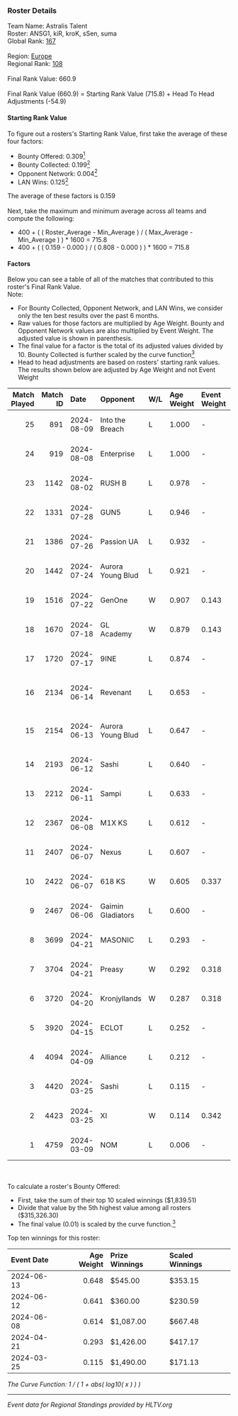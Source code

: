 ### Roster Details<br />
Team Name: Astralis Talent<br />
Roster: ANSG1, kiR, kroK, sSen, suma<br />
Global Rank: [167](../../standings_global_2024_09_04.md)<br />
<br />
Region: [Europe]( ../../standings_europe_2024_09_04.md)<br />
Regional Rank: [108]( ../../standings_europe_2024_09_04.md)<br />
<br />
Final Rank Value:  660.9<br />
<br />
Final Rank Value (660.9) = Starting Rank Value (715.8) + Head To Head Adjustments (-54.9)<br />

#### Starting Rank Value<br />
To figure out a rosters's Starting Rank Value, first take the average of these four factors:<br />
- Bounty Offered: 0.309[<sup>1</sup>](#table2)
- Bounty Collected: 0.199[<sup>2</sup>](#table1)
- Opponent Network: 0.004[<sup>2</sup>](#table1)
- LAN Wins: 0.125[<sup>2</sup>](#table1)

The average of these factors is 0.159<br />
<br />
Next, take the maximum and minimum average across all teams and compute the following:<br />
- 400 + ( ( Roster_Average - Min_Average ) / ( Max_Average - Min_Average ) ) * 1600 = 715.8
- 400 + ( ( 0.159 - 0.000 ) / ( 0.808 - 0.000 ) ) * 1600 = 715.8


#### Factors<br />
Below you can see a table of all of the matches that contributed to this roster's Final Rank Value.<br />
Note:<br />

- For Bounty Collected, Opponent Network, and LAN Wins, we consider only the ten best results over the past 6 months.
- Raw values for those factors are multiplied by Age Weight. Bounty and Opponent Network values are also multiplied by Event Weight. The adjusted value is shown in parenthesis.
- The final value for a factor is the total of its adjusted values divided by 10. Bounty Collected is further scaled by the curve function[<sup>3</sup>](#curveFunction)
- Head to head adjustments are based on rosters' starting rank values. The results shown below are adjusted by Age Weight and not Event Weight
<span id="table1"></span><br />


| Match Played | Match ID | Date       | Opponent          | W/L | Age Weight | Event Weight | Bounty Collected | Opponent Network | LAN Wins  | H2H Adj. | Roster                             |
| -: | -: | :- | :- | :- | :- | :- | :- | :- | :- | -: | :- |
|           25 |      891 | 2024-08-09 | Into the Breach   | L   | 1.000      | -            | -                | -                | -         |    -8.02 | ANSG1, kiR, kroK, sSen, suma       |
|           24 |      919 | 2024-08-08 | Enterprise        | L   | 1.000      | -            | -                | -                | -         |    -5.80 | ANSG1, kiR, kroK, sSen, suma       |
|           23 |     1142 | 2024-08-02 | RUSH B            | L   | 0.978      | -            | -                | -                | -         |    -5.96 | ANSG1, kiR, kroK, sSen, suma       |
|           22 |     1331 | 2024-07-28 | GUN5              | L   | 0.946      | -            | -                | -                | -         |    -7.24 | ANSG1, kiR, kroK, sSen, suma       |
|           21 |     1386 | 2024-07-26 | Passion UA        | L   | 0.932      | -            | -                | -                | -         |    -2.74 | ANSG1, kiR, kroK, sSen, suma       |
|           20 |     1442 | 2024-07-24 | Aurora Young Blud | L   | 0.921      | -            | -                | -                | -         |    -5.59 | ANSG1, kiR, kroK, sSen, suma       |
|           19 |     1516 | 2024-07-22 | GenOne            | W   | 0.907      | 0.143        | 0.000 (0.000)    | 0.105 (0.014)    | 0 (0.000) |     7.94 | ANSG1, kiR, kroK, sSen, suma       |
|           18 |     1670 | 2024-07-18 | GL Academy        | W   | 0.879      | 0.143        | 0.003 (0.000)    | 0.057 (0.007)    | 0 (0.000) |    13.85 | ANSG1, kiR, kroK, sSen, suma       |
|           17 |     1720 | 2024-07-17 | 9INE              | L   | 0.874      | -            | -                | -                | -         |    -5.54 | ANSG1, kiR, kroK, sSen, suma       |
|           16 |     2134 | 2024-06-14 | Revenant          | L   | 0.653      | -            | -                | -                | -         |    -4.39 | alexsomfan, ANSG1, kiR, sSen, suma |
|           15 |     2154 | 2024-06-13 | Aurora Young Blud | L   | 0.647      | -            | -                | -                | -         |    -4.40 | alexsomfan, ANSG1, kiR, sSen, suma |
|           14 |     2193 | 2024-06-12 | Sashi             | L   | 0.640      | -            | -                | -                | -         |    -1.51 | ANSG1, kiR, kroK, sSen, suma       |
|           13 |     2212 | 2024-06-11 | Sampi             | L   | 0.633      | -            | -                | -                | -         |    -5.01 | ANSG1, kiR, kroK, sSen, suma       |
|           12 |     2367 | 2024-06-08 | M1X KS            | L   | 0.612      | -            | -                | -                | -         |    -7.56 | ANSG1, kiR, kroK, sSen, suma       |
|           11 |     2407 | 2024-06-07 | Nexus             | L   | 0.607      | -            | -                | -                | -         |    -8.30 | ANSG1, kiR, kroK, sSen, suma       |
|           10 |     2422 | 2024-06-07 | 618 KS            | W   | 0.605      | 0.337        | 0.000 (0.000)    | 0.000 (0.000)    | 1 (0.605) |     2.85 | ANSG1, kiR, kroK, sSen, suma       |
|            9 |     2467 | 2024-06-06 | Gaimin Gladiators | L   | 0.600      | -            | -                | -                | -         |    -4.58 | ANSG1, kiR, kroK, sSen, suma       |
|            8 |     3699 | 2024-04-21 | MASONIC           | L   | 0.293      | -            | -                | -                | -         |    -4.81 | ANSG1, JBOEN, kiR, kroK, tOPZ      |
|            7 |     3704 | 2024-04-21 | Preasy            | W   | 0.292      | 0.318        | 0.007 (0.001)    | 0.170 (0.016)    | 1 (0.292) |     4.91 | ANSG1, JBOEN, kiR, kroK, tOPZ      |
|            6 |     3720 | 2024-04-20 | Kronjyllands      | W   | 0.287      | 0.318        | 0.000 (0.000)    | 0.000 (0.000)    | 1 (0.287) |     1.34 | ANSG1, JBOEN, kiR, kroK, tOPZ      |
|            5 |     3920 | 2024-04-15 | ECLOT             | L   | 0.252      | -            | -                | -                | -         |    -0.55 | ANSG1, JBOEN, kiR, kroK, tOPZ      |
|            4 |     4094 | 2024-04-09 | Alliance          | L   | 0.212      | -            | -                | -                | -         |    -2.19 | ANSG1, JBOEN, kiR, kroK, tOPZ      |
|            3 |     4420 | 2024-03-25 | Sashi             | L   | 0.115      | -            | -                | -                | -         |    -2.22 | ANSG1, JBOEN, kiR, kroK, tOPZ      |
|            2 |     4423 | 2024-03-25 | XI                | W   | 0.114      | 0.342        | 0.000 (0.000)    | 0.000 (0.000)    | 0 (0.000) |     0.83 | ANSG1, JBOEN, kiR, kroK, tOPZ      |
|            1 |     4759 | 2024-03-09 | NOM               | L   | 0.006      | -            | -                | -                | -         |    -0.15 | ANSG1, JBOEN, kiR, kroK, tOPZ      |

<br />
<span id="table2"></span><br />
To calculate a roster's Bounty Offered:<br />

- First, take the sum of their top 10 scaled winnings ($1,839.51)
- Divide that value by the 5th highest value among all rosters ($315,326.30)
- The final value (0.01) is scaled by the curve function.[<sup>3</sup>](#curveFunction)

Top ten winnings for this roster:<br />

| Event Date | Age Weight | Prize Winnings | Scaled Winnings |
| :- | -: | :- | :- |
| 2024-06-13 |      0.648 | $545.00        | $353.15         |
| 2024-06-12 |      0.641 | $360.00        | $230.59         |
| 2024-06-08 |      0.614 | $1,087.00      | $667.48         |
| 2024-04-21 |      0.293 | $1,426.00      | $417.17         |
| 2024-03-25 |      0.115 | $1,490.00      | $171.13         |


<span id="curveFunction"></span>_The Curve Function: 1 / ( 1 + abs( log10( x ) ) )_<br />

---
_Event data for Regional Standings provided by HLTV.org_<br />
